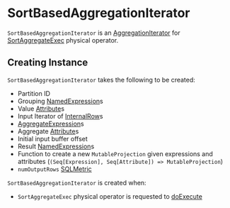 # SortBasedAggregationIterator

`SortBasedAggregationIterator` is an [AggregationIterator](AggregationIterator.md) for [SortAggregateExec](SortAggregateExec.md) physical operator.

## Creating Instance

`SortBasedAggregationIterator` takes the following to be created:

* <span id="partIndex"> Partition ID
* <span id="groupingExpressions"> Grouping [NamedExpression](../expressions/NamedExpression.md)s
* <span id="valueAttributes"> Value [Attribute](../expressions/Attribute.md)s
* <span id="inputIterator"> Input Iterator of [InternalRow](../InternalRow.md)s
* <span id="aggregateExpressions"> [AggregateExpression](../expressions/AggregateExpression.md)s
* <span id="aggregateAttributes"> Aggregate [Attribute](../expressions/Attribute.md)s
* <span id="initialInputBufferOffset"> Initial input buffer offset
* <span id="resultExpressions"> Result [NamedExpression](../expressions/NamedExpression.md)s
* <span id="newMutableProjection"> Function to create a new `MutableProjection` given expressions and attributes (`(Seq[Expression], Seq[Attribute]) => MutableProjection`)
* <span id="numOutputRows"> `numOutputRows` [SQLMetric](../SQLMetric.md)

`SortBasedAggregationIterator` is created when:

* `SortAggregateExec` physical operator is requested to [doExecute](SortAggregateExec.md#doExecute)
